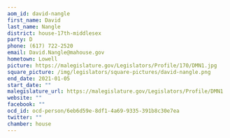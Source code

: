 ```yaml
---
aom_id: david-nangle
first_name: David
last_name: Nangle
district: house-17th-middlesex
party: D
phone: (617) 722-2520
email: David.Nangle@mahouse.gov
hometown: Lowell
picture: https://malegislature.gov/Legislators/Profile/170/DMN1.jpg
square_picture: /img/legislators/square-pictures/david-nangle.png
end_date: 2021-01-05
start_date: ""
malegislature_url: https://malegislature.gov/Legislators/Profile/DMN1
website: ""
facebook: ""
ocd_id: ocd-person/6eb6d59e-8df1-4a69-9335-391b8c30e7ea
twitter: ""
chamber: house
---
```

